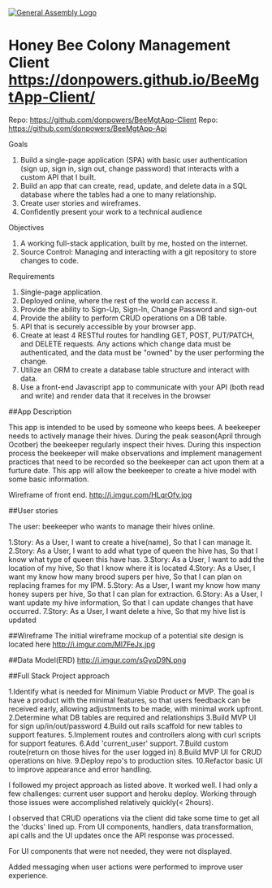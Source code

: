 
[![General Assembly Logo](https://camo.githubusercontent.com/1a91b05b8f4d44b5bbfb83abac2b0996d8e26c92/687474703a2f2f692e696d6775722e636f6d2f6b6538555354712e706e67)](https://generalassemb.ly/education/web-development-immersive)

# Honey Bee Colony Management Client https://donpowers.github.io/BeeMgtApp-Client/
Repo: https://github.com/donpowers/BeeMgtApp-Client
Repo: https://github.com/donpowers/BeeMgtApp-Api

Goals

1. Build a single-page application (SPA) with basic user authentication (sign up, sign in, sign out, change password) that interacts with a custom API that I built.
2. Build an app that can create, read, update, and delete data in a SQL database where the tables had a one to many relationship.
3. Create user stories and wireframes.
4. Confidently present your work to a technical audience

Objectives

1. A working full-stack application, built by me, hosted on the internet.
2. Source Control: Managing and interacting with a git repository to store changes to code.

Requirements

1. Single-page application.
2. Deployed online, where the rest of the world can access it.
3. Provide the ability to Sign-Up, Sign-In, Change Password and sign-out
4. Provide the ability to perform CRUD operations on a DB table.
5. API that is securely accessible by your browser app.
6. Create at least 4 RESTful routes for handling GET, POST, PUT/PATCH,
and DELETE requests. Any actions which change data must be authenticated,
and the data must be "owned" by the user performing the change.
7. Utilize an ORM to create a database table structure and interact with data.
8. Use a front-end Javascript app to communicate with your API (both read
and write) and render data that it receives in the browser

##App Description

This app is intended to be used by someone who keeps bees.  A beekeeper needs
to actively manage their hives.  During the peak season(April through Ocotber)
the beekeeper regularly inspect their hives. During this inspection
process the beekeeper will make observations and implement management practices
that need to be recorded so the beekeeper can act upon them at a furture date.
This app will allow the beekeeper to create a hive model with some basic
information.

Wireframe of front end. http://i.imgur.com/HLqrOfv.jpg

##User stories

The user: beekeeper who wants to manage their hives online.

1.Story: As a User, I want to create a hive(name), So that I can manage it.
2.Story: As a User, I want to add what type of queen the hive has, So that
I know what type of queen this have has.
3.Story: As a User, I want to add the location of my hive, So that I know
where it is located
4.Story: As a User, I want my know how many brood supers per hive, So that
I can plan on replacing frames for my IPM.
5.Story: As a User, I want my know how many honey supers per hive, So that
I can plan for extraction.
6.Story: As a User, I want update my hive information, So that I can update
changes that have occurred.
7.Story: As a User, I want delete a hive, So that my hive list is updated

##Wireframe
The initial wireframe mockup of a potential site design is located here
http://i.imgur.com/Ml7FeJx.jpg

##Data Model(ERD)
http://i.imgur.com/sGyoD9N.png

##Full Stack Project approach

1.Identify what is needed for Minimum Viable Product or MVP. The goal is have
a product with the minimal features, so that users feedback can be received
early, allowing adjustments to be made, with minimal work upfront.
2.Determine what DB tables are required and relationships
3.Build MVP UI for sign up/in/out/password
4.Build out rails scaffold for new tables to support features.
5.Implement routes and controllers along with curl scripts for support features.
6.Add 'current_user' support.
7.Build custom route(return on those hives for the user logged in)
8.Build MVP UI for CRUD operations on hive.
9.Deploy repo's to production sites.
10.Refactor basic UI to improve appearance and error handling.

I followed my project approach as listed above.  It worked well. I had
only a few challenges: current user support and heroku deploy. Working
through those issues were accomplished relatively quickly(< 2hours).

I observed that CRUD operations via the client did take some time to get
all the 'ducks' lined up. From UI components, handlers, data
transformation, api calls and the UI updates once the API response was
processed.

For UI components that were not needed, they were not displayed.

Added messaging when user actions were performed to improve user experience.
